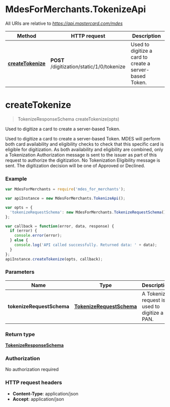 # MdesForMerchants.TokenizeApi

All URIs are relative to *https://api.mastercard.com/mdes*

Method | HTTP request | Description
------------- | ------------- | -------------
[**createTokenize**](TokenizeApi.md#createTokenize) | **POST** /digitization/static/1/0/tokenize | Used to digitize a card to create a server-based Token.


<a name="createTokenize"></a>
# **createTokenize**
> TokenizeResponseSchema createTokenize(opts)

Used to digitize a card to create a server-based Token.

Used to digitize a card to create a server-based Token. MDES will perform both card availability and eligibility checks to check that this specific card is eligible for digitization. As both availability and eligibility are combined, only a Tokenization Authorization message is sent to the issuer as part of this request to authorize the digitization. No Tokenization Eligibility message is sent. The digitization decision will be one of Approved or Declined. 

### Example
```javascript
var MdesForMerchants = require('mdes_for_merchants');

var apiInstance = new MdesForMerchants.TokenizeApi();

var opts = { 
  'tokenizeRequestSchema': new MdesForMerchants.TokenizeRequestSchema() // TokenizeRequestSchema | A Tokenize request is used to digitize a PAN.  
};

var callback = function(error, data, response) {
  if (error) {
    console.error(error);
  } else {
    console.log('API called successfully. Returned data: ' + data);
  }
};
apiInstance.createTokenize(opts, callback);
```

### Parameters

Name | Type | Description  | Notes
------------- | ------------- | ------------- | -------------
 **tokenizeRequestSchema** | [**TokenizeRequestSchema**](TokenizeRequestSchema.md)| A Tokenize request is used to digitize a PAN.   | [optional] 

### Return type

[**TokenizeResponseSchema**](TokenizeResponseSchema.md)

### Authorization

No authorization required

### HTTP request headers

 - **Content-Type**: application/json
 - **Accept**: application/json

